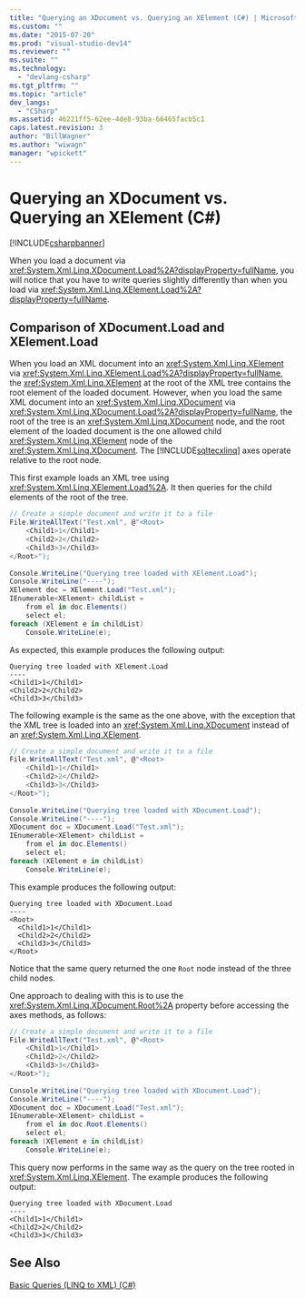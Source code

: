 ```yaml
---
title: "Querying an XDocument vs. Querying an XElement (C#) | Microsoft Docs"
ms.custom: ""
ms.date: "2015-07-20"
ms.prod: "visual-studio-dev14"
ms.reviewer: ""
ms.suite: ""
ms.technology: 
  - "devlang-csharp"
ms.tgt_pltfrm: ""
ms.topic: "article"
dev_langs: 
  - "CSharp"
ms.assetid: 46221ff5-62ee-4de8-93ba-66465facb5c1
caps.latest.revision: 3
author: "BillWagner"
ms.author: "wiwagn"
manager: "wpickett"
---
```

# Querying an XDocument vs. Querying an XElement (C#)
[!INCLUDE[csharpbanner](../../../../includes/csharpbanner.md)]

When you load a document via <xref:System.Xml.Linq.XDocument.Load%2A?displayProperty=fullName>, you will notice that you have to write queries slightly differently than when you load via <xref:System.Xml.Linq.XElement.Load%2A?displayProperty=fullName>.  
  
## Comparison of XDocument.Load and XElement.Load  
 When you load an XML document into an <xref:System.Xml.Linq.XElement> via <xref:System.Xml.Linq.XElement.Load%2A?displayProperty=fullName>, the <xref:System.Xml.Linq.XElement> at the root of the XML tree contains the root element of the loaded document. However, when you load the same XML document into an <xref:System.Xml.Linq.XDocument> via <xref:System.Xml.Linq.XDocument.Load%2A?displayProperty=fullName>, the root of the tree is an <xref:System.Xml.Linq.XDocument> node, and the root element of the loaded document is the one allowed child <xref:System.Xml.Linq.XElement> node of the <xref:System.Xml.Linq.XDocument>. The [!INCLUDE[sqltecxlinq](../../../../includes/sqltecxlinq-md.md)] axes operate relative to the root node.  
  
 This first example loads an XML tree using <xref:System.Xml.Linq.XElement.Load%2A>. It then queries for the child elements of the root of the tree.  
  
```csharp  
// Create a simple document and write it to a file  
File.WriteAllText("Test.xml", @"<Root>  
    <Child1>1</Child1>  
    <Child2>2</Child2>  
    <Child3>3</Child3>  
</Root>");  
  
Console.WriteLine("Querying tree loaded with XElement.Load");  
Console.WriteLine("----");  
XElement doc = XElement.Load("Test.xml");  
IEnumerable<XElement> childList =  
    from el in doc.Elements()  
    select el;  
foreach (XElement e in childList)  
    Console.WriteLine(e);  
```  
  
 As expected, this example produces the following output:  
  
```  
Querying tree loaded with XElement.Load  
----  
<Child1>1</Child1>  
<Child2>2</Child2>  
<Child3>3</Child3>  
```  
  
 The following example is the same as the one above, with the exception that the XML tree is loaded into an <xref:System.Xml.Linq.XDocument> instead of an <xref:System.Xml.Linq.XElement>.  
  
```csharp  
// Create a simple document and write it to a file  
File.WriteAllText("Test.xml", @"<Root>  
    <Child1>1</Child1>  
    <Child2>2</Child2>  
    <Child3>3</Child3>  
</Root>");  
  
Console.WriteLine("Querying tree loaded with XDocument.Load");  
Console.WriteLine("----");  
XDocument doc = XDocument.Load("Test.xml");  
IEnumerable<XElement> childList =  
    from el in doc.Elements()  
    select el;  
foreach (XElement e in childList)  
    Console.WriteLine(e);  
```  
  
 This example produces the following output:  
  
```  
Querying tree loaded with XDocument.Load  
----  
<Root>  
  <Child1>1</Child1>  
  <Child2>2</Child2>  
  <Child3>3</Child3>  
</Root>  
```  
  
 Notice that the same query returned the one `Root` node instead of the three child nodes.  
  
 One approach to dealing with this is to use the <xref:System.Xml.Linq.XDocument.Root%2A> property before accessing the axes methods, as follows:  
  
```csharp  
// Create a simple document and write it to a file  
File.WriteAllText("Test.xml", @"<Root>  
    <Child1>1</Child1>  
    <Child2>2</Child2>  
    <Child3>3</Child3>  
</Root>");  
  
Console.WriteLine("Querying tree loaded with XDocument.Load");  
Console.WriteLine("----");  
XDocument doc = XDocument.Load("Test.xml");  
IEnumerable<XElement> childList =  
    from el in doc.Root.Elements()  
    select el;  
foreach (XElement e in childList)  
    Console.WriteLine(e);  
```  
  
 This query now performs in the same way as the query on the tree rooted in <xref:System.Xml.Linq.XElement>. The example produces the following output:  
  
```  
Querying tree loaded with XDocument.Load  
----  
<Child1>1</Child1>  
<Child2>2</Child2>  
<Child3>3</Child3>  
```  
  
## See Also  
 [Basic Queries (LINQ to XML) (C#)](../../../../csharp/programming-guide/concepts/linq/basic-queries-linq-to-xml.md)